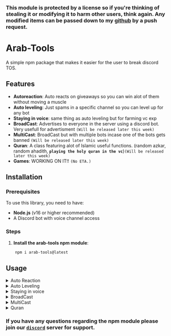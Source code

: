 ### This module is protected by a license so if you're thinking of stealing it or modifying it to harm other users, think again. Any modified items can be passed down to my <a href="https://github.com/vrzc/arab-tools">github</a> by a push request.

# Arab-Tools

A simple npm package that makes it easier for the user to break discord TOS.

## Features

- **Autoreaction**: Auto reacts on giveaways so you can win alot of them without moving a muscle
- **Auto leveling**: Just spams in a specific channel so you can level up for any bot
- **Staying in voice**: same thing as auto leveling but for farming vc exp
- **BroadCast**: Advertises to everyone in the server using a discord bot. Very usefull for advertisment `(Will be released later this week)`
- **MultiCast**: BroadCast but with multiple bots incase one of the bots gets banned `(Will be released later this week)`
- **Quran**: A class featuring alot of Islamic useful functions. (random azkar, random ahadith, **`playing the holy quran in the vc`**)`(Will be released later this week)`
- **Games**: WORKING ON IT!! `(No ETA.)`

## Installation

### Prerequisites

To use this library, you need to have:

- **Node.js** (v16 or higher recommended)
- A Discord bot with voice channel access

### Steps

1. **Install the arab-tools npm module**:

```bash
    npm i arab-tools@latest
```

## Usage
<details><summary>Auto Reaction</summary>

# AutoReaction SelfBOT

AutoReaction allows the selfbot to join giveaways automatically, provides the message links and win updates also includes stat system.

## Features

- **Interaction buttons**: Clicks on button interactions
- **Normal emoji reacts**: Clicks on normal reacts
- **Stats**: `JSON DB` with `win` and `joins` data

## Installation

### Prerequisites

To use this library, you need to have:

- **Node.js** (v16 or higher recommended)
- A Discord bot with voice channel access

### Steps

1. **Install the arab-tools npm module**:

```bash
    npm i arab-tools@latest
```

3. **Set up your Discord bot**: Ensure that your Discord bot is configured and has permission to send messages in channels. You can find instructions on setting up a Discord bot [here](https://discordjs.guide/).

## Usage

### Import the User Class

In your bot’s code, import and initialize the `User` Class.

```typescript
const arabtools = require("arab-tools");

const { Client } = require('discord.js-selfbot-v13'); // works with any library that uses discord.js-like syntax;

const client = new Discord.Client();

// Create a new class bot
const Bot = new arabtools.user(client);
```
# Start Autoreaction

To start sending message to all your members, use the `Broadcast` method:
```typescript
Bot.autoreaction({
    customBotID: ["bot id's that you want the account to react on"], // optional option, There is 2 default bots


    timeout: 5000, // time you want the account to delay the reaction


    blacklistedwords: ["word1", "word2"], // Some admins like to see the accounts that uses autoreaction so this is a secuirty measure, put words like "test" so the bot won't react on these giveaways


    ownerId: "your id", //kind of an optional option, but you can put your id and that id will be returned when you win a giveaway

    
});

Bot.on("giveawayCreated", (data) => {
    console.log(data)
    // output: {url: messageURL, embed: the embed of the giveaway, bot: the bot that made the giveaway}
})

Bot.on('wins', (data) => {
    console.log(data)
    //output: {data: message(Message Object), owner: the id you put in ownerId, inv: server Invite}
})

```

</details>
<details><summary>Auto Leveling</summary>

# AutoLeveling SelfBOT

it just spams in a specific TextChannel to farm exp.

## Features

- **2 Languages**: You can use English or arabic.
- **Gibberish Spamming**: spams random letters instead of words


## Installation

### Prerequisites

To use this library, you need to have:

- **Node.js** (v16 or higher recommended)
- A Discord bot with voice channel access

### Steps

1. **Install the arab-tools npm module**:

```bash
    npm i arab-tools@latest
```



## Usage

### Import the User Class

In your bot’s code, import and initialize the `User` Class.

```typescript
const arabtools = require("arab-tools");

const { Client } = require('discord.js-selfbot-v13'); // works with any library that uses discord.js-like syntax;

const client = new Discord.Client();

// Create a new class bot
const Bot = new arabtools.user(client);
```
# Start Auto Leveling

To start the auto leveling, use the `leveling` method.
```typescript
let lang = "eng"

Bot.leveling({
    channel: "channel you want the bot to spam in",

    randomLetters: false, // if true it spams random letters

    time: 10000, // delay between each message in ms

    type: lang == 'eng' ? 'eng' : 'ar' // The language, can be "ar"
})

```
</details>

<details><summary>Staying in voice</summary>

# Staying in Voice SelfBOT

Sits in a voice channel.

## Features

- **Sits in voice 24h**: That's all it does.


## Installation

### Prerequisites

To use this library, you need to have:

- **Node.js** (v16 or higher recommended)
- A Discord bot with voice channel access

### Steps

1. **Install the arab-tools npm module**:

```bash
    npm i arab-tools@latest
```



## Usage

### Import the User Class

In your bot’s code, import and initialize the `User` Class.

```typescript
const arabtools = require("arab-tools");

const { Client } = require('discord.js-selfbot-v13'); // works with any library that uses discord.js-like syntax;

const client = new Discord.Client();


const Bot = new arabtools.user(client);
```
# Start VoiceStay

```typescript
Bot.VoiceStay({
    guild: "The guild",
    channel: "The voice channel"
});

```

</details>
<details><summary>BroadCast</summary>

# BroadCast Bot

Broadcast bots are like super-fast messengers that can send important messages to all your members at once, without ban

## Features

- **BroadCast Function**: let's send message to all your members without ban
- **Customized Broadcast**: You can obtain all data such as duration, successes, failures, etc., on the broadcast status by using the Broadcast function.

## Installation

### Prerequisites

To use this library, you need to have:

- **Node.js** (v16 or higher recommended)
- A Discord bot with voice channel access

### Steps

1. **Install the arab-tools npm module**:

```bash
    npm i arab-tools@latest
```

3. **Set up your Discord bot**: Ensure that your Discord bot is configured and has permission to send messages in channels. You can find instructions on setting up a Discord bot [here](https://discordjs.guide/).

## Usage

### Import the Bot Class

In your bot’s code, import and initialize the `Bot` Class.

```typescript
const arabtools = require("arab-tools");

// Create a new Discord client
const client = new Discord.Client({intents:["Guilds", "GuildMembers", "GuildMessages","MessageContent"]});

// Create a new class bot
const Bot = new arabtools.bot(client);
```
# Start Broadcast

To start sending message to all your members, use the `Broadcast` method:
```typescript
// Start the Broadcast
const data = await Bot.Broadcast({
    guildID: '12345677890',
    message: "Hi, Here !",
    timeout: 2000,
    mention: true,
    logInfo: false,
});


// data will be returned after the broadcast has finished.
console.log(data);

```

</details>
<details><summary>MultiCast</summary>

# MultiCast Bot

Multi-cast bots are like personal assistants for your online server members. Imagine having a group of bots that can send different messages to different smaller server members. These bots can divide a big group into smaller ones, making it easy to send specific messages to each smaller group. It's like having a personal newsletter for every part of your server!

## Features

- **MultiCast Function**: let's send message to all your members with group of bots
- **Customized MultiCast**: You can obtain all data such as duration, successes, failures, etc., on the MultiCast status by using the MultiCast function.

## Installation

### Prerequisites

To use this library, you need to have:

- **Node.js** (v16 or higher recommended)
- A Discord bot with voice channel access

### Steps

1. **Install the arab-tools npm module**:

```bash
    npm i arab-tools@latest
```

3. **Set up your Discord bot**: Ensure that your Discord bot is configured and has permission to send messages in channels. You can find instructions on setting up a Discord bot [here](https://discordjs.guide/).

## Usage

### Import the Bot Class

In your bot’s code, import and initialize the `Bot` Class.

```typescript
const arabtools = require("arab-tools");

// Create a new Discord clients
const client = new Discord.Client({intents:["Guilds", "GuildMembers", "GuildMessages","MessageContent"]});

const client1 = new Discord.Client({intents:["Guilds", "GuildMembers", "GuildMessages","MessageContent"]});

const client2 = new Discord.Client({intents:["Guilds", "GuildMembers", "GuildMessages","MessageContent"]});

// Create a new class bot
const Bot = new arabtools.bot(client);
```
# Start MultiCast

To start sending message to all your members, use the `MultiCast` method:
```typescript
// Start the MultiCast
const data = await Bot.MultiCast({
    guildID: '12345677890',
    message: "Hi, Here !",
    bots:[client2,client1]
    timeout: 2000,
    mention: true,
    logInfo: false,
});


// Check the MultiCast status
console.log(data);

```

</details>
<details><summary>Quran</summary>

# Quran Audio Player

A simple Quran audio player for Discord bots. This project allows you to play Quran suras using Discord's voice system. The suras can be searched by their name or number, with an optional fuzzy search using the Levenshtein distance algorithm for improved matching.

## Features

- **Play Quran Sura**: Play a specific sura by name or number in a Discord voice channel.
- **Fuzzy Search**: Optionally search suras by name with Levenshtein distance for approximate matches.
- **Voice Connection**: Integrates seamlessly with Discord's voice connection for audio playback.

## Installation

### Prerequisites

To use this library, you need to have:

- **Node.js** (v16 or higher recommended)
- A Discord bot with voice channel access

### Steps

1. **Install the arab-tools npm module**:

```bash
    npm i arab-tools@latest
```

3. **Set up your Discord bot**: Ensure that your Discord bot is configured and has permission to join and speak in voice channels. You can find instructions on setting up a Discord bot [here](https://discordjs.guide/).

## Usage

### Import the Quran Class

In your bot’s code, import and initialize the `Quran` class.

```typescript
const arabtools = require("arabtools");

const client = new Discord.Client({intents:["Guilds", "GuildMembers", "GuildMessages","MessageContent"]});
// Create a new Quran player instance
const arabtools = new arabtools.bot(client)
```
# Play a Sura
To play a sura by its name or number, use the `play` method. This will automatically fetch the corresponding audio and play it in the provided voice connection.
```typescript
// Play a sura by name
await arabtools.quran.play("Al-Fatiha", voiceConnection);

// Play a sura by number
await arabtools.quran.play(1, voiceConnection);

//Play a sura by a stringified number
await arabtools.quran.play('1', voiceConnection)

//Play a sura by the arabic name
await arabtools.quran.play('الفاتحة', voiceConnection)
```
# Stop the Playback
To stop the audio playback and disconnect from the voice channel, use the `stop` method:
```typescript
await quran.stop(voiceConnection);
```

## API

### `Quran` Class

The `Quran` class provides methods to play suras and manage the audio playback.

#### `play(suraName: string | number, voiceConnection: VoiceConnection, useLevenshtein: boolean = false): Promise<void>`

Plays the audio of a sura based on its name or number.

- **Parameters**:
  - `suraName` (string | number): The name or number of the sura to play.
  - `voiceConnection` (VoiceConnection): The voice connection to subscribe to.
  - `useLevenshtein` (boolean, optional): If `true`, performs fuzzy searching for the sura name using Levenshtein distance. Default is `false`.
- **Returns**: A promise that resolves when the sura starts playing.
- **Throws**: An error if the sura is not found.

#### `stop(voiceConnection: VoiceConnection): Promise<void>`

Stops the current audio playback and disconnects from the voice channel.

- **Parameters**:
  - `voiceConnection` (VoiceConnection): The voice connection to destroy.
- **Returns**: A promise that resolves once the connection is destroyed.

#### Private Methods (Used Internally)

- `findSuraFromName(name: string, useLevenshtein: boolean = false): Sura | null` - Searches for a sura by name, optionally using Levenshtein distance.
- `findSuraFromNumber(id: {number: string | number} | null): Sura | null` - Searches for a sura by its number.
- `isNumber(str: string): boolean` - Utility function to check if a string represents a number.

### Sura Data

The suras data is stored in a JSON file (`suras.json`) in the following format:

```json
{
  "001": {
    "ar": "الفاتحة",
    "eng": "Al-Fatiha",
    "number": "001"
  },
  "002": {
    "ar": "البقرة",
    "eng": "Al-Baqarah",
    "number": "002"
  },
  ...
}
```
Each sura has the following fields:
- `ar`: Arabic name of the sura.
- `eng`: English name of the sura.
- `number`: The sura's number.

</details>

### If you have any questions regarding the npm module please join our <a href="https://discord.gg/graphicode">`discord`</a> server for support.

